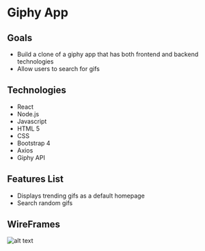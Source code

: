 # Giphy App
 
## Goals
- Build a clone of a giphy app that has both frontend and backend technologies
- Allow users to search for gifs

## Technologies
- React
- Node.js
- Javascript
- HTML 5
- CSS
- Bootstrap 4
- Axios
- Giphy API

## Features List
- Displays trending gifs as a default homepage
- Search random gifs

## WireFrames
![alt text](https://i.imgur.com/zIy2Qk0.png "Homepage")

